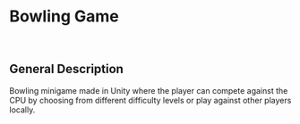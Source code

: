 # Bowling Game
</br>

## General Description
Bowling minigame made in Unity where the player can compete against the CPU by choosing from different difficulty levels or play against other players locally.
